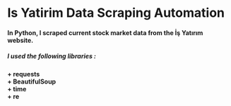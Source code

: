 # **Is Yatirim Data Scraping Automation**
#### In Python, I scraped current stock market data from the İş Yatırım website.

##### I used the following libraries **:**

**+ requests**
<br> **+ BeautifulSoup**
<br> **+ time**
<br> **+ re**
